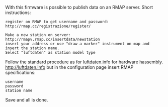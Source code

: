 With this firmware is possible to publish data on an RMAP server.
Short instructions:

    register on RMAP to get username and password:
    http://rmap.cc/registrazione/register/

    Make a new station on server:
    http://rmapv.rmap.cc/insertdata/newstation
    insert your address or use "draw a marker" instrument on map and insert the station name.
    Select "luftdaten" as station model type

Follow the standard procedure as for luftdaten.info for hardware hassembly.
http://luftdaten.info
but in the configuration page insert RMAP specifications:

    username
    password
    station name

Save and all is done.

